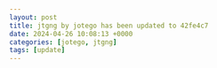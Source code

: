 ```yaml
---
layout: post
title: jtgng by jotego has been updated to 42fe4c7
date: 2024-04-26 10:08:13 +0000
categories: [jotego, jtgng]
tags: [update]
---
```


